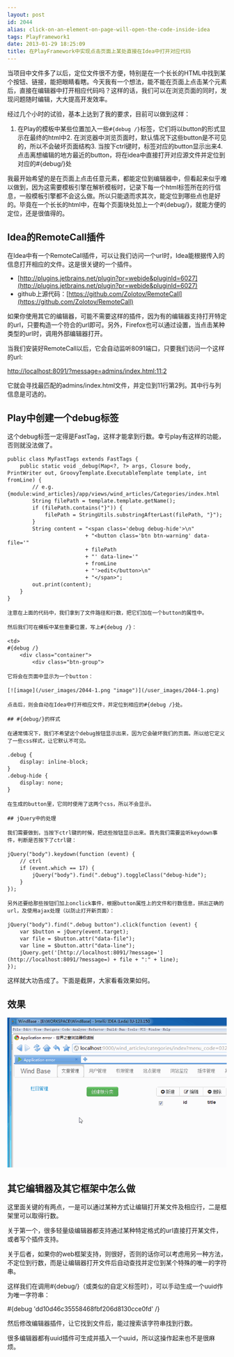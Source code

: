 ```yaml
---
layout: post
id: 2044
alias: click-on-an-element-on-page-will-open-the-code-inside-idea
tags: PlayFramework1
date: 2013-01-29 18:25:09
title: 在PlayFramework中实现点击页面上某处直接在Idea中打开对应代码
---
```


当项目中文件多了以后，定位文件很不方便，特别是在一个长长的HTML中找到某个按钮、链接，能把眼睛看瞎。今天我有一个想法，能不能在页面上点击某个元素后，直接在编辑器中打开相应代码吗？这样的话，我们可以在浏览页面的同时，发现问题随时编辑，大大提高开发效率。

经过几个小时的试验，基本上达到了我的要求，目前可以做到这样：

1.  在Play的模板中某些位置加入一些`#{debug /}`标签，它们将以button的形式显示在最终的html中2.  在浏览器中浏览页面时，默认情况下这些button是不可见的，所以不会破坏页面结构3.  当按下ctrl键时，标签对应的button显示出来4.  点击离想编辑的地方最近的button，将在idea中直接打开对应源文件并定位到对应的#{debug/}处

我最开始希望的是在页面上点击任意元素，都能定位到编辑器中，但看起来似乎难以做到，因为这需要模板引擎在解析模板时，记录下每一个html标签所在的行信息，一般模板引擎都不会这么做。所以只能退而求其次，能定位到哪些点也是好的。毕竟在一个长长的html中，在每个页面块处加上一个#{debug/}，就能方便的定位，还是很值得的。

## Idea的RemoteCall插件

在Idea中有一个RemoteCall插件，可以让我们访问一个url时，Idea能根据传入的信息打开相应的文件。这是很关键的一个插件。

*   [http://plugins.jetbrains.net/plugin?pr=webide&pluginId=6027](http://plugins.jetbrains.net/plugin?pr=webide&pluginId=6027)
*   github上源代码：[https://github.com/Zolotov/RemoteCall](https://github.com/Zolotov/RemoteCall)

如果你使用其它的编辑器，可能不需要这样的插件，因为有的编辑器支持打开特定的url，只要构造一个符合的url即可。另外，Firefox也可以通过设置，当点击某种类型的url时，调用外部编辑器打开。

当我们安装好RemoteCall以后，它会自动监听8091端口，只要我们访问一个这样的url:

[http://localhost:8091/?message=admins/index.html:11:2](http://localhost:8091/?message=admins/index.html:11:2)

它就会寻找最匹配的admins/index.html文件，并定位到11行第2列。其中行与列信息是可选的。

## Play中创建一个debug标签

这个debug标签一定得是FastTag，这样才能拿到行数。幸亏play有这样的功能，否则就没法做了。

    public class MyFastTags extends FastTags {
        public static void _debug(Map<?, ?> args, Closure body, PrintWriter out, GroovyTemplate.ExecutableTemplate template, int fromLine) {
            // e.g. {module:wind_articles}/app/views/wind_articles/Categories/index.html
            String filePath = template.template.getName();
            if (filePath.contains("}")) {
                filePath = StringUtils.substringAfterLast(filePath, "}");
            }
            String content = "<span class='debug debug-hide'>\n"
                             + "<button class='btn btn-warning' data-file='"
                             + filePath
                             + "' data-line='"
                             + fromLine
                             + "'>edit</button>\n"
                             + "</span>";
            out.print(content);
        }
    }

    注意在上面的代码中，我们拿到了文件路径和行数，把它们加在一个button的属性中。

    然后我们可在模板中某些重要位置，写上#{debug /}：

    <td>
    #{debug /}
        <div class="container">
            <div class="btn-group">

    它将会在页面中显示为一个button：

    [![image](/user_images/2044-1.png "image")](/user_images/2044-1.png)

    点击后，则会自动在Idea中打开相应文件，并定位到相应的#{debug /}处。

    ## #{debug/}的样式

    在通常情况下，我们不希望这个debug按钮显示出来，因为它会破坏我们的页面。所以给它定义了一些css样式，让它默认不可见。

    .debug {
        display: inline-block;
    }
    .debug-hide {
        display: none;
    }

    在生成的button里，它同时使用了这两个css，所以不会显示。

    ## jQuery中的处理

    我们需要做到，当按下ctrl键的时候，把这些按钮显示出来。首先我们需要监听keydown事件，判断是否按下了ctrl键：

    jQuery("body").keydown(function (event) {
        // ctrl
        if (event.which == 17) {
            jQuery("body").find(".debug").toggleClass("debug-hide");
        }
    });

    另外还要给那些按钮们加上onclick事件，根据button属性上的文件和行数信息，拼出正确的url，及使用ajax处理（以防止打开新页面）：

    jQuery("body").find(".debug button").click(function (event) {
        var $button = jQuery(event.target);
        var file = $button.attr("data-file");
        var line = $button.attr("data-line");
        jQuery.get('[http://localhost:8091/?message='](http://localhost:8091/?message=) + file + ":" + line);
    });

这样就大功告成了。下面是截屏，大家看看效果如何。

## 效果

[![image](/user_images/2044-3.gif "image")](/user_images/2044-3.gif)

## 其它编辑器及其它框架中怎么做

这里面关键的有两点，一是可以通过某种方式让编辑打开某文件及相应行，二是框架里可以取得行数。

关于第一个，很多轻量级编辑器都支持通过某种特定格式的url直接打开某文件，或者写个插件支持。

关于后者，如果你的web框架支持，则很好，否则的话你可以考虑用另一种方法，不定位到行数，而是让编辑器打开文件后自动查找并定位到某个特殊的唯一的字符串。

这样我们在调用#{debug/}（或类似的自定义标签时），可以手动生成一个uuid作为唯一字符串：

#{debug 'dd10d46c35558468fbf206d8130cce0fd' /}

然后修改编辑器插件，让它找到文件后，能过搜索该字符串找到行数。

很多编辑器都有uuid插件可生成并插入一个uuid，所以这操作起来也不是很麻烦。
